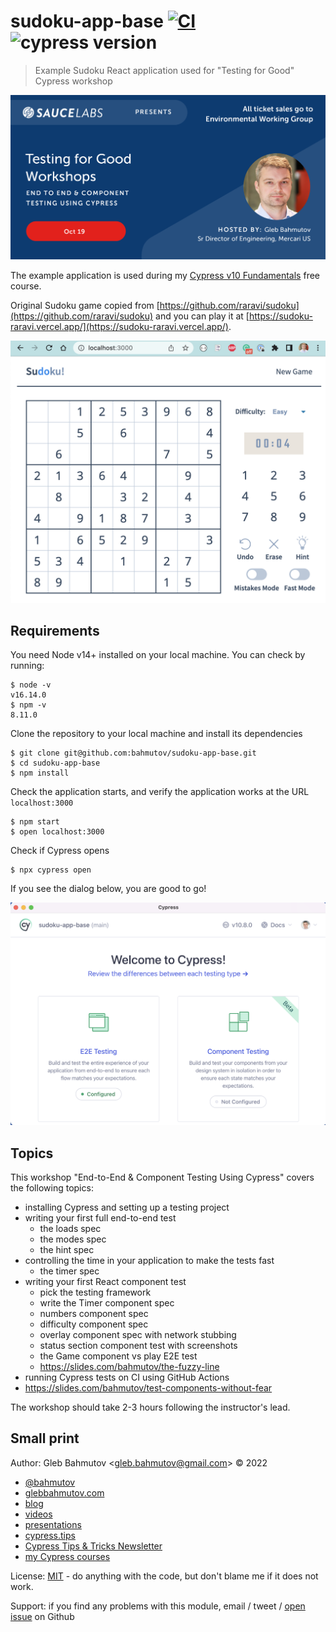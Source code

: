 # sudoku-app-base [![CI](https://github.com/bahmutov/sudoku-app-base/actions/workflows/ci.yml/badge.svg?branch=main)](https://github.com/bahmutov/sudoku-app-base/actions/workflows/ci.yml) ![cypress version](https://img.shields.io/badge/cypress-10.10.0-brightgreen)

> Example Sudoku React application used for "Testing for Good" Cypress workshop

![Testing for Good workshop](./images/testing-for-good.png)

The example application is used during my [Cypress v10 Fundamentals](https://cypress.tips/courses) free course.

Original Sudoku game copied from [https://github.com/raravi/sudoku](https://github.com/raravi/sudoku) and you can play it at [https://sudoku-raravi.vercel.app/](https://sudoku-raravi.vercel.app/).

![Sudoku application running locally](./images/app.png)

## Requirements

You need Node v14+ installed on your local machine. You can check by running:

```
$ node -v
v16.14.0
$ npm -v
8.11.0
```

Clone the repository to your local machine and install its dependencies

```
$ git clone git@github.com:bahmutov/sudoku-app-base.git
$ cd sudoku-app-base
$ npm install
```

Check the application starts, and verify the application works at the URL `localhost:3000`

```
$ npm start
$ open localhost:3000
```

Check if Cypress opens

```
$ npx cypress open
```

If you see the dialog below, you are good to go!

![Cypress opens](./images/opens.png)

## Topics

This workshop "End-to-End & Component Testing Using Cypress" covers the following topics:

- installing Cypress and setting up a testing project
- writing your first full end-to-end test
  - the loads spec
  - the modes spec
  - the hint spec
- controlling the time in your application to make the tests fast
  - the timer spec
- writing your first React component test
  - pick the testing framework
  - write the Timer component spec
  - numbers component spec
  - difficulty component spec
  - overlay component spec with network stubbing
  - status section component test with screenshots
  - the Game component vs play E2E test
  - https://slides.com/bahmutov/the-fuzzy-line
- running Cypress tests on CI using GitHub Actions
- https://slides.com/bahmutov/test-components-without-fear

The workshop should take 2-3 hours following the instructor's lead.

## Small print

Author: Gleb Bahmutov &lt;gleb.bahmutov@gmail.com&gt; &copy; 2022

- [@bahmutov](https://twitter.com/bahmutov)
- [glebbahmutov.com](https://glebbahmutov.com)
- [blog](https://glebbahmutov.com/blog)
- [videos](https://www.youtube.com/glebbahmutov)
- [presentations](https://slides.com/bahmutov)
- [cypress.tips](https://cypress.tips)
- [Cypress Tips & Tricks Newsletter](https://cypresstips.substack.com/)
- [my Cypress courses](https://cypress.tips/courses)

License: [MIT](./LICENSE.md) - do anything with the code, but don't blame me if it does not work.

Support: if you find any problems with this module, email / tweet /
[open issue](https://github.com/bahmutov/sudoku-app/issues) on Github
